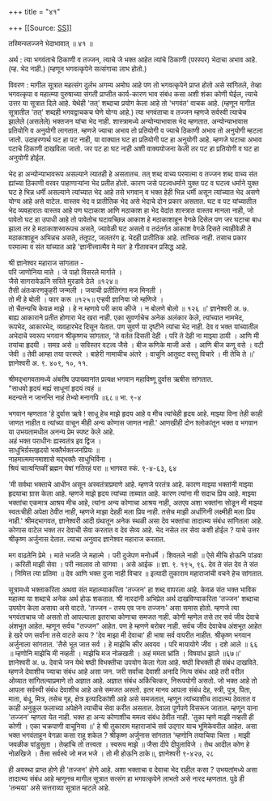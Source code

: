 +++
title = "४१"

+++
[[Source: [SS](https://satsangdhara.net/nbs/nbs-41.htm)]]

तस्मिन्स्तज्जने भेदाभावात् ॥ ४१ ॥  
  
अर्थ : त्या भगवंताचे ठिकाणी व तज्जन, त्याचे जे भक्त आहेत त्यांचे ठिकाणी (परस्पर) भेदाचा अभाव आहे. (म्ह. भेद नाही.) (म्हणून भगवत्कृपेने सत्संगाचा लाभ होतो.)  
  
विवरण : मागील सूत्रात महत्संग दुर्लभ अगम्य अमोघ आहे पण तो भगवत्कृपेने प्राप्त होतो असे सांगितले, तेव्हा भगवत्कृपा व महात्म्या पुरुषाच्या संगती प्राप्तीत कार्य-कारण भाव संबंध कसा अशी शंका कोणी घेईल, त्याचे उत्तर या सूत्रात दिले आहे. येथेही 'तत्' शब्दाचा प्रयोग केला आहे तो 'भगवंत' वाचक आहे. (म्हणून मागील सूत्रातील 'तत्' शब्दही भगवद्वाचकच घेणे योग्य आहे.) त्या भगवंताचा व तज्जन म्हणजे सर्वस्वी त्याचेच झालेले (असलेले) भक्तजन यांचा भेद नाही. शास्त्रामध्ये अन्योन्याभावास भेद म्हणतात. अन्योन्याभावास प्रतियोगि व अनुयोगी लागतात. म्हणजे ज्याचा अभाव तो प्रतियोगी व ज्याचे ठिकाणी अभाव तो अनुयोगी म्हटला जातो. उदाहरणार्थ घट हा पट नाही, या वाक्यात घट हा प्रतियोगी पट हा अनुयोगी आहे. म्हणजे घटाचा अभाव पटाचे ठिकाणी दाखविला जातो. जर पट हा घट नाही अशी वाक्ययोजना केली तर पट हा प्रतियोगी व घट हा अनुयोगी होईल.  
  
भेद हा अन्योन्याभावरूप असल्याने त्यातही हे असतातच. तत् शब्द वाच्य परमात्मा व तज्जन शब्द वाच्य संत ह्यांच्या ठिकाणी वरवर पाहाणार्‍यांना भेद प्रतीत होतो. कारण जसे पटत्वधर्माने युक्त पट व घटत्व धर्माने युक्त घट हे भिन्न धर्मी असल्याने त्यांच्यात भेद आहे तसे भगवान् व भक्त हेही भिन्न धर्मी असून त्यांच्यात भेद असणे योग्य आहे असे वाटेल. वास्तव भेद व प्रातीतिक भेद असे भेदाचे दोन प्रकार असतात. घट व पट यांच्यातील भेद व्यवहारातः वास्तव आहे पण घटाकाश आणि मठाकाश हा भेद वेदांत शास्त्रात वास्तव मानला नाही, जो पावेतो घट हा उपाधी आहे तो पावेतोच घटावच्छिन्न आकाश हे मठाकाशाहून वेगळे दिसेल पण जर घटाचा बाध झाला तर हे मठाकाशस्वरूपच असते, ज्यावेळी घट असतो व तदंतर्गत आकाश वेगळे दिसते त्याहीवेळी ते मठाकाशाहून अभिन्नच असते, तंतूपट, जलतरंग इ. भेदही प्रातीतिक आहे. तात्त्विक नाही. तसाच प्रकार परमात्मा व संत यांच्यात आहे 'ज्ञानीत्त्वात्मैव मे मत' हे गीतावचन प्रसिद्ध आहे.  
  
श्री ज्ञानेश्वर महाराज सांगतात -  
परि जाणोनिया माते । जे पाहो विसरले मार्गाते ।  
जैसे सागरायेऊनि सरिते मुरडावे ठेले ॥१२४॥  
तैसी अंतःकरणकुहरी जन्मली । जयाची प्रतीतिगंगा मज मिनली ।  
तो मी हे बोली । फार करू ॥१२५॥ एर्‍हवी ज्ञानिया जो म्हणिजे ।  
तो चैतन्यचि केवळ माझे । हे न म्हणावे परी काय कीजे । न बोलणे बोलो ॥ १२६ ॥' ज्ञानेश्वरी अ. ७.  
बाह्य आकाराने प्रतीत होणारा भेद खरा नाही. एका सुवर्णाचेच अनेक अलंकार केले, त्यांच्यात नामभेद, रूपभेद, आकारभेद, व्यवहारभेद दिसून येतात. पण सुवर्ण या दृष्टीने त्यांचा भेद नाही. देव व भक्त यांच्यातील अभेदाचे स्वरूप भगवान श्रीकृष्णच सांगतात, 'ते वर्तत दिसती देही । परि ते देही ना माझ्या ठायी । आणि मी तयांचा हृदयी । समग्र असे ॥ सविस्तर वटत्व जैसे । बीज कणिके माजी असे । आणि बीज कणू वसे । वटी जेवी ॥ तेवी आम्हा तया परस्परे । बाहेरी नामाचीच अंतरे । वाचुनि आतुवट वस्तु विचारे । मी तेचि ते ॥' ज्ञानेश्वरी अ. ९. ४०९, १०, ११.  
  
श्रीमद्‌भागवतामध्ये अंबरीष उपाख्यानांत प्रत्यक्ष भगवान महाविष्णू दुर्वास ऋषीस सांगतात.  
"साधवो हृदयं मह्यं साधूनां हृदयं त्वहं ॥  
मदन्यत्ते न जानन्ति नाहं तेभ्यो मनागपि ॥६८॥ भा. ९-४  
  
भगवान म्हणतात 'हे दुर्वास ऋषे ! साधू हेच माझे हृदय आहे व मीच त्यांचेही हृदय आहे. माझ्या विना तेही काही जाणत नाहीत व त्यांच्या वाचून मीही अन्य कोणास जाणत नाही.' आणखीही दोन श्लोकांतून भक्त व भगवान या उभयतामधील अनन्य प्रेम स्पष्ट केले आहे.  
अहं भक्त पराधीनः ह्यस्वतंत्र इव द्विज ।  
साधुभिर्ग्रस्तहृदयो भक्तैर्भक्तजनप्रियः ॥  
नाहमात्ममानमाशासे मद्‍भक्तैः साधुभिर्विना ।  
श्रियं चात्यन्तिकीं ब्रह्मन येषां गतिरहं परा ॥ भागवत स्कं. ९-४-६३, ६४  
  
'मी सर्वथा भक्ताचे आधीन असून अस्वतंत्राप्रमाणे आहे. म्हणजे परतंत्र आहे. कारण माझ्या भक्तांनी माझ्या हृदयाचा ग्रास केला आहे. म्हणजे माझे हृदय त्यांच्या ताब्यात आहे. कारण त्यांना मी सदाच प्रिय आहे. माझ्या भक्तांचा एकमात्र आश्रय मीच आहे, त्यांना अन्य कोणाचा आश्रय नाही, अतएव अशा भक्तांना सोडून मी माझ्या स्वतःचीही अपेक्षा ठेवीत नाही, म्हणजे माझा देहही मला प्रिय नाही. तसेच माझी अर्धांगिनी लक्ष्मीही मला प्रिय नाही.' श्रीमद्‌भागवत, ज्ञानेश्वरी आदी ग्रंथातून अनेक स्थळी असा देव भक्तांचा तादात्म्य संबंध सांगितला आहे. कोणास वाटेल भक्त तर देवाची सेवा करतात व देव सेव्य आहे. भेद नसेल तर सेवा कशी होईल ? याचे उत्तर श्रीकृष्ण अर्जुनास देतात. त्याचा अनुवाद ज्ञानेश्वर महाराज करतात.  
  
मग वाढतेनि प्रेमे । माते भजति जे महात्मे । परी दुजेपण मनोधर्मे । शिवतले नाही ॥ ऐसे मीचि होऊनि पांडवा । करिती माझी सेवा । परी नवलाव तो सांगवा । असे आईक ॥ ज्ञा. ९. १९५, ९६. देव ते संत देव ते संत । निमित्त त्या प्रतिमा ॥ देव आणि भक्त दुजा नाही विचार ॥ इत्यादी तुकाराम महाराजांची वचने हेच सांगतात.  
  
सूत्रामध्ये भक्ताकरिता अथवा संत महात्म्याकरिता 'तज्जन' हा शब्द वापरला आहे. केवळ संत भक्त भाविक महात्मा या शब्दाचे अनेक अर्थ होऊ शकतात. श्री नारदांनी अभिप्रेत अर्थ दाखविण्याकरिता 'तज्जन' शब्दाचा उपयोग केला असावा असे वाटते. 'तज्जन - तस्य एव जनः तज्जनः' असा समास होतो. म्हणजे त्या भगवंताचाच जो असतो तो आपल्याला इतराचा कोणाचा समजत नाही. कोणी म्हणेल तसे तर सर्व जीव देवाचे अंशभूत आहेत. म्हणून सर्वच "तज्जन" आहेत. पण हे म्हणणे बरोबर नाही. सर्वच जीव देवाचेच अंशभूत आहेत हे खरे पण सर्वांना तसे वाटते काय ? 'देव माझा मी देवाचा' ही भाषा सर्व वापरीत नाहीत. श्रीकृष्ण भगवान अर्जुनाला सांगतात. 'तैसे भूत जात सर्व । हे माझेचि कीर अवयव । परि मायायोगे जीव । दशे आले ॥ ६६ ॥ म्हणोनि माझेचि मी नव्हती । माझेचि मज नोळखती । अहं ममता भ्रांति । विषयांध झाले ॥६७॥' ज्ञानेश्वरी अ. ७. देवाचे जन येथे षष्ठी विभक्तीचा उपयोग केला गेला आहे. षष्ठी विभक्ती ही संबंध दाखविते. म्हणजे देवाशीच ज्याचा संबंध आहे असा जन. जरी सर्वांचा देवाशी अनादि नित्य संबंध आहे तरी वरील ओव्यात सांगितल्याप्रमाणे तो अज्ञात आहे. अज्ञात संबंध अकिंचित्कर, निरूपयोगी असतो. जो भक्त आहे तो आपला सर्वस्वी संबंध देवाशीच आहे असे समजत असतो. इतर मानव आपला संबंध देह, स्त्री, पुत्र, पिता, माता, बंधू, मित्र, तसेच गृह, क्षेत्र इत्यादिकांशी आहे असे समजतात, म्हणून त्यांच्याशीच तादात्म्य ठेवतात व काही अनुकूल फलाच्या अपेक्षेने त्याचीच सेवा करीत असतात. देवाला पूर्णपणे विसरून जातात. म्हणून याना 'तज्जन' म्हणता येत नाही. भक्त हा अन्य कोणाशीच ममत्व संबंध ठेवीत नाही. 'तुका म्हणे माझी नव्हती ही कोणी । एका चक्रपाणी वाचूनिया ॥' हे श्री तुकाराम महाराजांचे सर्व उद्‌गार याच भूमिकेवरील आहेत. असा भक्त भगवंताहून वेगळा कसा राहू शकेल ? श्रीकृष्ण अर्जुनास सांगतात 'म्हणोनि तयाचिया चित्ता । माझी जवळीक पांडुसुता । तेव्हांचि तो तत्त्वता । स्वरूप माझे ॥ जैसा दीपे दीपुलाविजे । तेथ आदील कोण हे नोळखिजे । तैसा सर्वस्वे जो मज भजे । तो मी होऊनि ठाके॥, ज्ञानेश्वरी ९-४२७, २८  
  
ही अवस्था प्राप्त होणे ही 'तज्जन' होणे आहे. अशा भक्ताचा व देवाचा भेद राहील कसा ? उभयतांमध्ये असा तादात्म्य संबंध आहे म्हणूनच मागील सूत्रात सत्संग हा भगवत्कृपेने लाभतो असे नारद म्हणतात. पुढे ही 'तन्मया' असे सत्तराव्या सूत्रात म्हटले आहे.  
